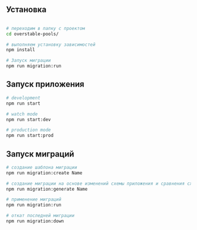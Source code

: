 ## Установка

```bash

# переходим в папку с проектом
cd overstable-pools/

# выполняем установку зависимостей
npm install

# Запуск миграции
npm run migration:run
```

## Запуск приложения

```bash
# development
npm run start

# watch mode
npm run start:dev

# production mode
npm run start:prod
```

## Запуск миграций

```bash
# создание шаблона миграции
npm run migration:create Name

# создание миграции на основе изменений схемы приложения и сравнения схемы в базе данных
npm run migration:generate Name

# применение миграций
npm run migration:run

# откат последней миграции
npm run migration:down
```
